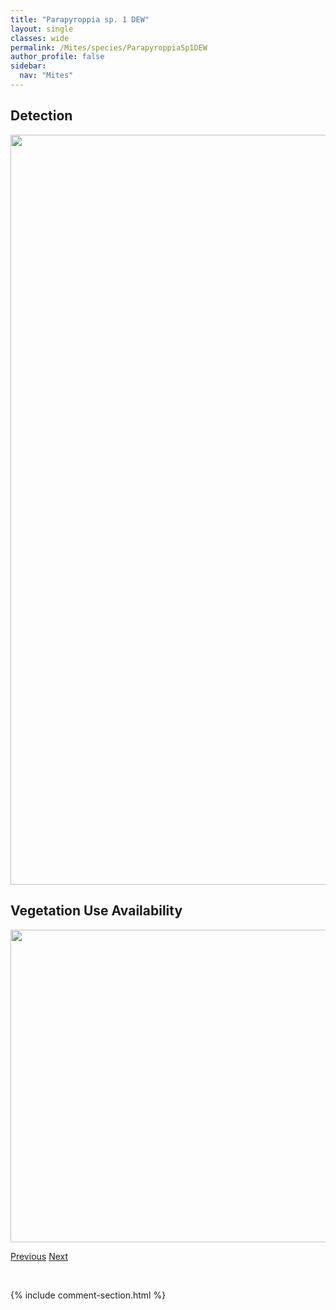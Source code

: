 ```yaml
---
title: "Parapyroppia sp. 1 DEW"
layout: single
classes: wide
permalink: /Mites/species/ParapyroppiaSp1DEW
author_profile: false
sidebar:
  nav: "Mites"
---
```


<h2>Detection</h2>

<a href="https://drive.google.com/uc?export=view&id=145hzpX36VdsScRjuk2z2A9aUl4SKXTJU">
<img src="https://drive.google.com/uc?export=view&id=145hzpX36VdsScRjuk2z2A9aUl4SKXTJU" height = "1200" width = "800">
</a>


<h2>Vegetation Use Availability</h2>

<a href="https://drive.google.com/uc?export=view&id=1s7f6vma8Gzk-AlgGb-6eznfMTOPZRsbT">
<img src="https://drive.google.com/uc?export=view&id=1s7f6vma8Gzk-AlgGb-6eznfMTOPZRsbT" height = "500" width = "1000">
</a>


<a href="/DevelopmentWebsite/Mites/species/ParaleiusLeontonycha" class="pagination--pager" title="Paraleius leontonycha">Previous</a> <a href="/DevelopmentWebsite/Mites/species/PelopsisBifurcatus" class="pagination--pager" title="Pelopsis bifurcatus">Next</a>

<p>&nbsp;</p>

{% include comment-section.html %}
